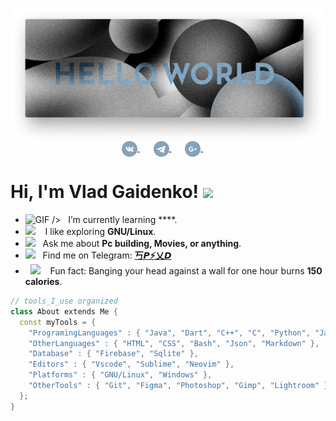 ![3D_V_app](helloWorld.png)

<p align="center" style="margin: -20px 0 30px">
   <a href="https://vk.com/peop11e_0" target="_blank" style='margin-right:10px'>
    <img align="center" src="VK_black.png" height="25px" width="25px" />
  </a>
  &nbsp;&nbsp;
  <a href="https://t.me/va_gaidenko" target="_blank" style='margin-right:10px'>
    <img align="center" src="Telegram_black.png" height="25px" width="25px" />
  </a>
  &nbsp;&nbsp;
    <a href="mailto:va.gaidenko@gmail.com" target="_blank" style='margin-right:10px'>
    <img align="center" src="Google +_black.png" height="25px" width="25px" />
  </a>
  &nbsp;&nbsp;

<h1> Hi, I'm Vlad Gaidenko! <img src="https://media.giphy.com/media/MaI6BylfjAkDkfk4OC/giphy.gif" width="50"></h2>

-  <img alt="GIF" src="https://media.giphy.com/media/MaI6BylfjAkDkfk4OC/giphy.gif" width="25"> /> &nbsp; I’m currently learning ****. 
- <img src="https://github.com/SP-XD/SP-XD/blob/main/images/hyperkitty.gif?raw=true" width="20" />&nbsp;&nbsp;&nbsp; I like exploring **GNU/Linux**. <br>
- <img src="https://github.com/SP-XD/SP-XD/blob/main/images/message.gif?raw=true" width="25" />&nbsp;&nbsp; Ask me about **Pc building, Movies, or anything**. <br>
- <img src="https://github.com/SP-XD/SP-XD/blob/main/images/letterbox.gif?raw=true" width="25" /> &nbsp; Find me on Telegram: **[丂𝙋⚡乂𝘿](https://t.me/spxd007)**<br>
- &nbsp;&nbsp;<img src="https://github.com/SP-XD/SP-XD/blob/main/images/lightning.gif?raw=true" width="12" />&nbsp;&nbsp;&nbsp;&nbsp;Fun fact: Banging your head against a wall for one hour burns **150 calories**.<br>

```c++
// tools_I_use organized
class About extends Me { 
  const myTools = {  
    "ProgramingLanguages" : { "Java", "Dart", "C++", "C", "Python", "Javascript" },
    "OtherLanguages" : { "HTML", "CSS", "Bash", "Json", "Markdown" },
    "Database" : { "Firebase", "Sqlite" },
    "Editors" : { "Vscode", "Sublime", "Neovim" },
    "Platforms" : { "GNU/Linux", "Windows" },
    "OtherTools" : { "Git", "Figma", "Photoshop", "Gimp", "Lightroom" }
  };
}
```